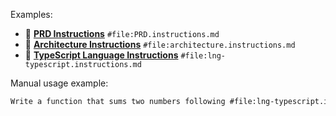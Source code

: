 Examples:

- 📒 **[PRD Instructions](https://github.com/AIDDbot/AIDDbot/blob/main/.github/instructions/PRD.instructions.md)** `#file:PRD.instructions.md`
- 📒 **[Architecture Instructions](https://github.com/AIDDbot/AIDDbot/blob/main/.github/instructions/architecture.instructions.md)** `#file:architecture.instructions.md`
- 📒 **[TypeScript Language Instructions](https://github.com/AIDDbot/AIDDbot/blob/main/.github/instructions/lng-typescript.instructions.md)** `#file:lng-typescript.instructions.md`

Manual usage example:

```txt
Write a function that sums two numbers following #file:lng-typescript.instructions.md
```